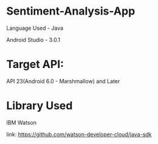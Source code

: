 # Sentiment-Analysis-App

Language Used - Java

Android Studio - 3.0.1	<br />

# Target API: 
API 23(Android 6.0 - Marshmallow) and Later		<br />

# Library Used
IBM Watson	<br />


link: https://github.com/watson-developer-cloud/java-sdk